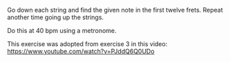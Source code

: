 Go down each string and find the given note in the first twelve frets.
Repeat another time going up the strings.

Do this at 40 bpm using a metronome.

This exercise was adopted from exercise 3 in this video: https://www.youtube.com/watch?v=PJddQ6Q0UDo
